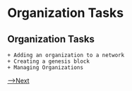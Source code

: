 # Organization Tasks

## Organization Tasks

    + Adding an organization to a network
    + Creating a genesis block
    + Managing Organizations

[-->Next](../AdminTasks/ManagingIdentity.md)
